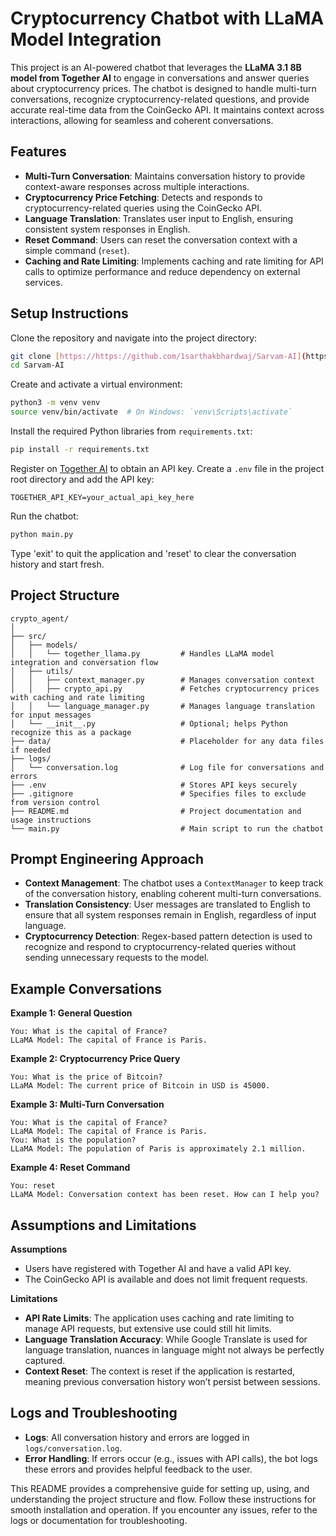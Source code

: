 
# Cryptocurrency Chatbot with LLaMA Model Integration

This project is an AI-powered chatbot that leverages the **LLaMA 3.1 8B model from Together AI** to engage in conversations and answer queries about cryptocurrency prices. The chatbot is designed to handle multi-turn conversations, recognize cryptocurrency-related questions, and provide accurate real-time data from the CoinGecko API. It maintains context across interactions, allowing for seamless and coherent conversations.

## Features

- **Multi-Turn Conversation**: Maintains conversation history to provide context-aware responses across multiple interactions.
- **Cryptocurrency Price Fetching**: Detects and responds to cryptocurrency-related queries using the CoinGecko API.
- **Language Translation**: Translates user input to English, ensuring consistent system responses in English.
- **Reset Command**: Users can reset the conversation context with a simple command (`reset`).
- **Caching and Rate Limiting**: Implements caching and rate limiting for API calls to optimize performance and reduce dependency on external services.

## Setup Instructions

Clone the repository and navigate into the project directory:

```bash
git clone [https://https://github.com/1sarthakbhardwaj/Sarvam-AI](https://github.com/1sarthakbhardwaj/Sarvam-AI.git)
cd Sarvam-AI
```

Create and activate a virtual environment:

```bash
python3 -m venv venv
source venv/bin/activate  # On Windows: `venv\Scripts\activate`
```

Install the required Python libraries from `requirements.txt`:

```bash
pip install -r requirements.txt
```

Register on [Together AI](https://www.together.ai/) to obtain an API key. Create a `.env` file in the project root directory and add the API key:

```plaintext
TOGETHER_API_KEY=your_actual_api_key_here
```

Run the chatbot:

```bash
python main.py
```

Type 'exit' to quit the application and 'reset' to clear the conversation history and start fresh.

## Project Structure

```plaintext
crypto_agent/
│
├── src/
│   ├── models/
│   │   └── together_llama.py         # Handles LLaMA model integration and conversation flow
│   ├── utils/
│   │   ├── context_manager.py        # Manages conversation context
│   │   ├── crypto_api.py             # Fetches cryptocurrency prices with caching and rate limiting
│   │   └── language_manager.py       # Manages language translation for input messages
│   └── __init__.py                   # Optional; helps Python recognize this as a package
├── data/                             # Placeholder for any data files if needed
├── logs/
│   └── conversation.log              # Log file for conversations and errors
├── .env                              # Stores API keys securely
├── .gitignore                        # Specifies files to exclude from version control
├── README.md                         # Project documentation and usage instructions
└── main.py                           # Main script to run the chatbot
```

## Prompt Engineering Approach

- **Context Management**: The chatbot uses a `ContextManager` to keep track of the conversation history, enabling coherent multi-turn conversations.
- **Translation Consistency**: User messages are translated to English to ensure that all system responses remain in English, regardless of input language.
- **Cryptocurrency Detection**: Regex-based pattern detection is used to recognize and respond to cryptocurrency-related queries without sending unnecessary requests to the model.

## Example Conversations

**Example 1: General Question**

```plaintext
You: What is the capital of France?
LLaMA Model: The capital of France is Paris.
```

**Example 2: Cryptocurrency Price Query**

```plaintext
You: What is the price of Bitcoin?
LLaMA Model: The current price of Bitcoin in USD is 45000.
```

**Example 3: Multi-Turn Conversation**

```plaintext
You: What is the capital of France?
LLaMA Model: The capital of France is Paris.
You: What is the population?
LLaMA Model: The population of Paris is approximately 2.1 million.
```

**Example 4: Reset Command**

```plaintext
You: reset
LLaMA Model: Conversation context has been reset. How can I help you?
```

## Assumptions and Limitations

**Assumptions**

- Users have registered with Together AI and have a valid API key.
- The CoinGecko API is available and does not limit frequent requests.

**Limitations**

- **API Rate Limits**: The application uses caching and rate limiting to manage API requests, but extensive use could still hit limits.
- **Language Translation Accuracy**: While Google Translate is used for language translation, nuances in language might not always be perfectly captured.
- **Context Reset**: The context is reset if the application is restarted, meaning previous conversation history won’t persist between sessions.

## Logs and Troubleshooting

- **Logs**: All conversation history and errors are logged in `logs/conversation.log`.
- **Error Handling**: If errors occur (e.g., issues with API calls), the bot logs these errors and provides helpful feedback to the user.

This README provides a comprehensive guide for setting up, using, and understanding the project structure and flow. Follow these instructions for smooth installation and operation. If you encounter any issues, refer to the logs or documentation for troubleshooting.
